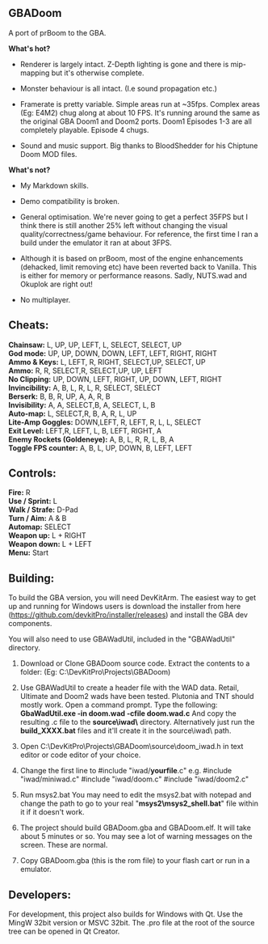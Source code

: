 ## GBADoom

A port of prBoom to the GBA.

**What's hot?**

- Renderer is largely intact. Z-Depth lighting is gone and there is mip-mapping but it's otherwise complete.

- Monster behaviour is all intact. (I.e sound propagation etc.)

- Framerate is pretty variable. Simple areas run at ~35fps. Complex areas (Eg: E4M2) chug along at about 10 FPS. It's running around the same as the original GBA Doom1 and Doom2 ports. Doom1 Episodes 1-3 are all completely playable. Episode 4 chugs.

- Sound and music support. Big thanks to BloodShedder for his Chiptune Doom MOD files.

**What's not?**

- My Markdown skills.

- Demo compatibility is broken.

- General optimisation. We're never going to get a perfect 35FPS but I think there is still another 25% left without changing the visual quality/correctness/game behaviour. For reference, the first time I ran a build under the emulator it ran at about 3FPS.

- Although it is based on prBoom, most of the engine enhancements (dehacked, limit removing etc) have been reverted back to Vanilla. This is either for memory or performance reasons. Sadly, NUTS.wad and Okuplok are right out!

- No multiplayer.  

## Cheats:
**Chainsaw:** L, UP, UP, LEFT, L, SELECT, SELECT, UP  
**God mode:** UP, UP, DOWN, DOWN, LEFT, LEFT, RIGHT, RIGHT  
**Ammo & Keys:** L, LEFT, R, RIGHT, SELECT,UP, SELECT, UP  
**Ammo:** R, R, SELECT,R, SELECT,UP, UP, LEFT  
**No Clipping:** UP, DOWN, LEFT, RIGHT, UP, DOWN, LEFT, RIGHT  
**Invincibility:** A, B, L, R, L, R, SELECT, SELECT  
**Berserk:** B, B, R, UP, A, A, R, B  
**Invisibility:** A, A, SELECT,B, A, SELECT, L, B  
**Auto-map:** L, SELECT,R, B, A, R, L, UP  
**Lite-Amp Goggles:** DOWN,LEFT, R, LEFT, R, L, L, SELECT  
**Exit Level:** LEFT,R, LEFT, L, B, LEFT, RIGHT, A  
**Enemy Rockets (Goldeneye):** A, B, L, R, R, L, B, A  
**Toggle FPS counter:** A, B, L, UP, DOWN, B, LEFT, LEFT

## Controls:  
**Fire:** R  
**Use / Sprint:** L  
**Walk / Strafe:** D-Pad  
**Turn / Aim:** A & B  
**Automap:** SELECT  
**Weapon up:** L + RIGHT  
**Weapon down:** L + LEFT  
**Menu:** Start  

## Building:

To build the GBA version, you will need DevKitArm. The easiest way to get up and running for Windows users is download the installer from here (https://github.com/devkitPro/installer/releases) and install the GBA dev components.

You will also need to use GBAWadUtil, included in the "GBAWadUtil\" directory.

1) Download or Clone GBADoom source code.
Extract the contents to a folder: (Eg: C:\DevKitPro\Projects\GBADoom)

2) Use GBAWadUtil to create a header file with the WAD data. Retail, Ultimate and Doom2 wads have been tested. Plutonia and TNT should mostly work. 
Open a command prompt.
Type the following:
**GbaWadUtil.exe -in doom.wad -cfile doom.wad.c**
And copy the resulting .c file to the **source\\iwad\\** directory.
Alternatively just run the **build_XXXX.bat** files and it'll create it in the source\iwad\ path.

3) Open C:\DevKitPro\Projects\GBADoom\source\doom_iwad.h in text editor or code editor of your choice.
4) Change the first line to #include "iwad/**yourfile**.c" e.g.
#include "iwad/miniwad.c"
#include "iwad/doom.c"
#include "iwad/doom2.c"

5) Run msys2.bat
You may need to edit the msys2.bat with notepad and change the path to go to your real "**msys2\msys2_shell.bat**" file within it if it doesn't work.

6) The project should build GBADoom.gba and GBADoom.elf. It will take about 5 minutes or so. You may see a lot of warning messages on the screen. These are normal.

7) Copy GBADoom.gba (this is the rom file) to your flash cart or run in a emulator.


## Developers:

For development, this project also builds for Windows with Qt. Use the MingW 32bit version or MSVC 32bit. The .pro file at the root of the source tree can be opened in Qt Creator.
